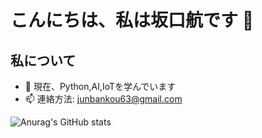 # こんにちは、私は坂口航です 👋

## 私について
- 🌱 現在、Python,AI,IoTを学んでいます
- 📫 連絡方法: junbankou63@gmail.com

![Anurag's GitHub stats](https://github-readme-stats.vercel.app/api?username=kouexo&theme=tokyonight)

